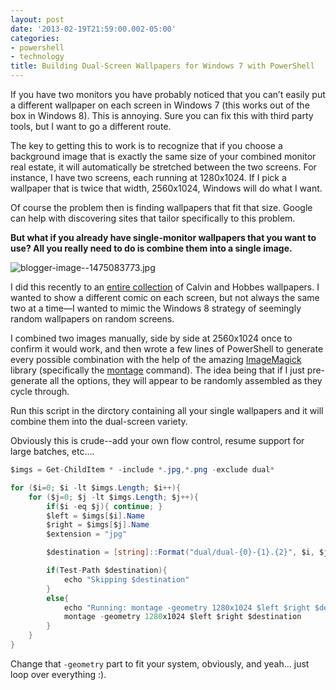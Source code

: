 ```yaml
---
layout: post
date: '2013-02-19T21:59:00.002-05:00'
categories:
- powershell
- technology
title: Building Dual-Screen Wallpapers for Windows 7 with PowerShell
---
```


If you have two monitors you have probably noticed that you can’t easily put a different wallpaper on each screen in Windows 7 (this works out of the box in Windows 8). This is annoying. Sure you can fix this with third party tools, but I want to go a different route.

The key to getting this to work is to recognize that if you choose a background image that is exactly the same size of your combined monitor real estate, it will automatically be stretched between the two screens. For instance, I have two screens, each running at 1280x1024. If I pick a wallpaper that is twice that width, 2560x1024, Windows will do what I want.

Of course the problem then is finding wallpapers that fit that size. Google can help with discovering sites that tailor specifically to this problem.

<strong>

</strong>**But what if you already have single-monitor wallpapers that you want to use? All you really need to do is combine them into a single image.**

<strong>

</strong>![blogger-image--1475083773.jpg](blogger-image--1475083773.jpg)</a>

I did this recently to an [entire collection](http://www.reddit.com/r/pics/comments/qiir8/45_calvin_hobbes_wallpapers_optimized_for/) of Calvin and Hobbes wallpapers. I wanted to show a different comic on each screen, but not always the same two at a time—I wanted to mimic the Windows 8 strategy of seemingly random wallpapers on random screens. 

I combined two images manually, side by side at 2560x1024 once to confirm it would work, and then wrote a few lines of PowerShell to generate every possible combination with the help of the amazing [ImageMagick](http://www.imagemagick.org/) library (specifically the [montage](http://www.imagemagick.org/script/montage.php) command). The idea being that if I just pre-generate all the options, they will appear to be randomly assembled as they cycle through.

Run this script in the dirctory containing all your single wallpapers and it will combine them into the dual-screen variety.

Obviously this is crude--add your own flow control, resume support for large batches, etc....


```cs
$imgs = Get-ChildItem * -include *.jpg,*.png -exclude dual*

for ($i=0; $i -lt $imgs.Length; $i++){ 
    for ($j=0; $j -lt $imgs.Length; $j++){ 
        if($i -eq $j){ continue; }
        $left = $imgs[$i].Name
        $right = $imgs[$j].Name
        $extension = "jpg"

        $destination = [string]::Format("dual/dual-{0}-{1}.{2}", $i, $j, $extension)

        if(Test-Path $destination){
            echo "Skipping $destination"
        }
        else{
            echo "Running: montage -geometry 1280x1024 $left $right $destination"
            montage -geometry 1280x1024 $left $right $destination
        }
    }
}
```


Change that <code>-geometry</code> part to fit your system, obviously, and yeah... just loop over everything :). 